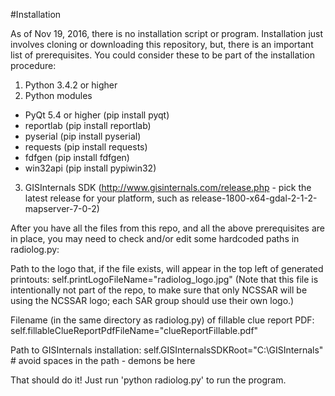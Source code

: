 #Installation

As of Nov 19, 2016, there is no installation script or program.  Installation just involves cloning or downloading this repository, but, there is an important list of prerequisites.  You could consider these to be part of the installation procedure:

1. Python 3.4.2 or higher
2. Python modules
 * PyQt 5.4 or higher (pip install pyqt)
 * reportlab (pip install reportlab)
 * pyserial (pip install pyserial)
 * requests (pip install requests)
 * fdfgen (pip install fdfgen)
 * win32api (pip install pypiwin32)
3. GISInternals SDK (http://www.gisinternals.com/release.php - pick the latest release for your platform, such as release-1800-x64-gdal-2-1-2-mapserver-7-0-2)

After you have all the files from this repo, and all the above prerequisites are in place, you may need to check and/or edit some hardcoded paths in radiolog.py:

Path to the logo that, if the file exists, will appear in the top left of generated printouts:
self.printLogoFileName="radiolog_logo.jpg"
(Note that this file is intentionally not part of the repo, to make sure that only NCSSAR will be using the NCSSAR logo; each SAR group should use their own logo.)

Filename (in the same directory as radiolog.py) of fillable clue report PDF:
self.fillableClueReportPdfFileName="clueReportFillable.pdf"

Path to GISInternals installation:
self.GISInternalsSDKRoot="C:\\GISInternals" # avoid spaces in the path - demons be here

That should do it!  Just run 'python radiolog.py' to run the program.

